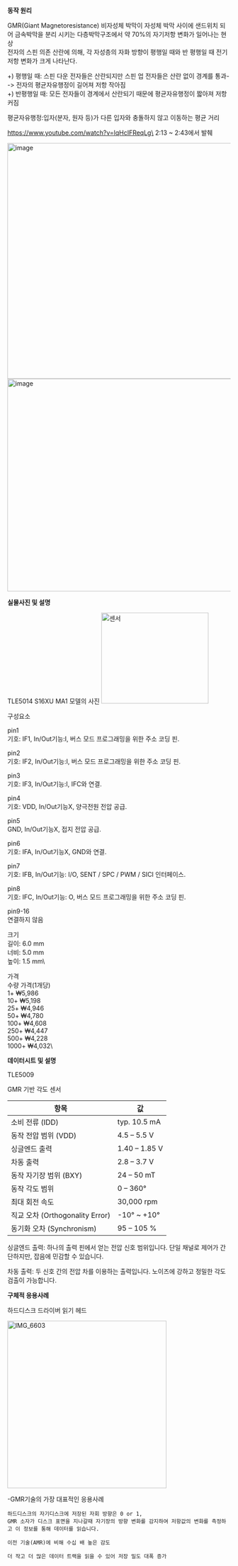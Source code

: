 **동작 원리**

GMR(Giant Magnetoresistance)
비자성체 박막이 자성체 박막 사이에 샌드위치 되어 금속박막을 분리 시키는 다층박막구조에서 약 70%의 자기저항 변화가 일어나는 현상\
전자의 스핀 의존 산란에 의해, 각 자성층의 자화 방향이 평행일 때와 반 평행일 때 전기 저항 변화가 크게 나타난다.

+) 평행일 때: 스핀 다운 전자들은 산란되지만 스핀 업 전자들은 산란 없이 경계를 통과--> 전자의 평균자유행정이 길어져 저항 작아짐\
+) 반평행일 때: 모든 전자들이 경계에서 산란되기 때문에 평균자유행정이 짧아져 저항 커짐

평균자유행정:입자(분자, 원자 등)가 다른 입자와 충돌하지 않고 이동하는 평균 거리

https://www.youtube.com/watch?v=lqHcIFReqLg\
2:13 ~ 2:43에서 발췌

<img width="1169" height="532" alt="image" src="https://github.com/user-attachments/assets/b7b6c175-fa3a-416a-bbb0-dc6322d2c360" />
<img width="1140" height="480" alt="image" src="https://github.com/user-attachments/assets/3a58d2bd-d21f-42e8-b19b-0174136e3759" />












**실물사진 및 설명**


TLE5014 S16XU MA1 모델의 사진
<img width="242" height="205" alt="센서" src="https://github.com/user-attachments/assets/29920d3f-9cb8-42e5-b687-b284cb5badd0" />

구성요소

pin1\
기호: IF1,	In/Out기능:I,	버스 모드 프로그래밍을 위한 주소 코딩 핀.

pin2\
기호: IF2,	In/Out기능:I,	버스 모드 프로그래밍을 위한 주소 코딩 핀.

pin3\
기호: IF3,	In/Out기능:I,	IFC와 연결.

pin4\
기호: VDD,  In/Out기능X, 	양극전원 전압 공급.

pin5\
GND,	In/Out기능X,	접지 전압 공급.

pin6\
기호: IFA, In/Out기능X, 	GND와 연결.

pin7\
기호: IFB, In/Out기능:	I/O,	SENT / SPC / PWM / SICI 인터페이스.

pin8\
기호: IFC, In/Out기능:	O,	버스 모드 프로그래밍을 위한 주소 코딩 핀.

pin9-16\
연결하지 않음

크기\
길이: 6.0 mm\
너비: 5.0 mm\
높이: 1.5 mm\

가격\
수량	가격(1개당)\
1+	  ₩5,986\
10+	  ₩5,198\
25+  	₩4,946\
50+  	₩4,780\
100+	₩4,608\
250+	₩4,447\
500+	₩4,228\
1000+ ₩4,032\











**데이터시트 및 설명**

TLE5009

GMR 기반 각도 센서 

| 항목                          | 값             |
| --------------------------- | ------------- |
| 소비 전류 (IDD)                 | typ. 10.5 mA  |
| 동작 전압 범위 (VDD)              | 4.5 – 5.5 V   |
| 싱글엔드 출력                     | 1.40 – 1.85 V |
| 차동 출력                       | 2.8 – 3.7 V   |
| 동작 자기장 범위 (BXY)             | 24 – 50 mT    |
| 동작 각도 범위                    | 0 – 360°      |
| 최대 회전 속도                    | 30,000 rpm    |
| 직교 오차 (Orthogonality Error) | -10° ~ +10°   |
| 동기화 오차 (Synchronism)        | 95 – 105 %    |

싱글엔드 출력: 하나의 출력 핀에서 얻는 전압 신호 범위입니다. 단일 채널로 제어가 간단하지만, 잡음에 민감할 수 있습니다.

차동 출력: 두 신호 간의 전압 차를 이용하는 출력입니다. 노이즈에 강하고 정밀한 각도 검출이 가능합니다.














**구체적 응용사례**


하드디스크 드라이버 읽기 헤드

<img width="359" height="378" alt="IMG_6603" src="https://github.com/user-attachments/assets/83f119e1-35c6-4d9c-8eba-8ec6f87abe40" />


  -GMR기술의 가장 대표적인 응용사례
  
    하드디스크의 자기디스크에 저장된 자회 방향은 0 or 1,
    GMR 소자가 디스크 표면을 지나갈때 자기장의 방향 변화를 감지하여 저항값의 변화를 측정하고 이 정보를 통해 데이터를 읽습니다.

    이전 기술(AMR)에 비해 수십 배 높은 감도

    더 작고 더 많은 데이터 트랙을 읽을 수 있어 저장 밀도 대폭 증가






















